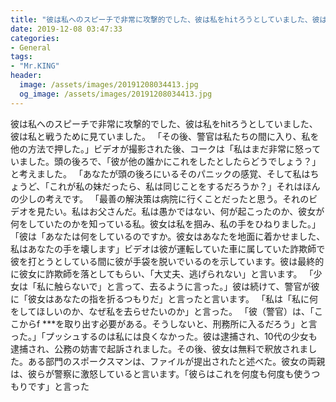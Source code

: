 ```yaml
---
title: "彼は私へのスピーチで非常に攻撃的でした、彼は私をhitろうとしていました、彼は私と戦うために見ていました。"
date: 2019-12-08 03:47:33
categories:
- General
tags:
- "Mr.KING"
header:
  image: /assets/images/20191208034413.jpg
  og_image: /assets/images/20191208034413.jpg
---
```


彼は私へのスピーチで非常に攻撃的でした、彼は私をhitろうとしていました、彼は私と戦うために見ていました。 「その後、警官は私たちの間に入り、私を他の方法で押した。」ビデオが撮影された後、コークは「私はまだ非常に怒っていました。頭の後ろで、「彼が他の誰かにこれをしたとしたらどうでしょう？」と考えました。 「あなたが頭の後ろにいるそのパニックの感覚、そして私はちょうど、「これが私の妹だったら、私は同じことをするだろうか？」それはほんの少しの考えです。 「最善の解決策は病院に行くことだったと思う。それのビデオを見たい。私はお父さんだ。私は愚かではない、何が起こったのか、彼女が何をしていたのかを知っている私。彼女は私を掴み、私の手をひねりました。」 「彼は「あなたは何をしているのですか。彼女はあなたを地面に着かせました、私はあなたの手を壊します」ビデオは彼が運転していた車に属していた詐欺師で彼を打とうとしている間に彼が手袋を脱いでいるのを示しています。彼は最終的に彼女に詐欺師を落としてもらい、「大丈夫、逃げられない」と言います。 「少女は「私に触らないで」と言って、去るように言った。」彼は続けて、警官が彼に「彼女はあなたの指を折るつもりだ」と言ったと言います。 「私は「私に何をしてほしいのか、なぜ私を去らせたいのか」と言った。 「彼（警官）は、「ここからf ***を取り出す必要がある。そうしないと、刑務所に入るだろう」と言った。」「プッシュするのは私には良くなかった。彼は逮捕され、10代の少女も逮捕され、公務の妨害で起訴されました。その後、彼女は無料で釈放されました。ある部門のスポークスマンは、ファイルが提出されたと述べた。彼女の両親は、彼らが警察に激怒していると言います。「彼らはこれを何度も何度も使うつもりです」と言った
